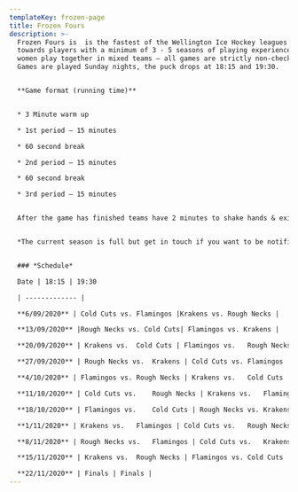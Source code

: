 ```yaml
---
templateKey: frozen-page
title: Frozen Fours
description: >-
  Frozen Fours is  is the fastest of the Wellington Ice Hockey leagues geared
  towards players with a minimum of 3 - 5 seasons of playing experience. Men and
  women play together in mixed teams – all games are strictly non-checking.
  Games are played Sunday nights, the puck drops at 18:15 and 19:30.


  **Game format (running time)**


  * 3 Minute warm up

  * 1st period – 15 minutes

  * 60 second break

  * 2nd period – 15 minutes

  * 60 second break

  * 3rd period – 15 minutes


  After the game has finished teams have 2 minutes to shake hands & exit the ice so it can be groomed for the next game


  *The current season is full but get in touch if you want to be notified regarding future seasons as the league continues to grow and every season we welcome new players!*


  ### *Schedule*

  Date | 18:15 | 19:30

  | ------------- |

  **6/09/2020** | Cold Cuts vs. Flamingos |Krakens vs. Rough Necks |

  **13/09/2020** |Rough Necks vs. Cold Cuts| Flamingos vs. Krakens |

  **20/09/2020** | Krakens vs.	Cold Cuts | Flamingos vs.	Rough Necks |

  **27/09/2020** | Rough Necks vs.	Krakens | Cold Cuts vs.	Flamingos |

  **4/10/2020** | Flamingos vs.	Rough Necks | Krakens vs.	Cold Cuts |

  **11/10/2020** | Cold Cuts vs.	Rough Necks | Krakens vs.	Flamingos |

  **18/10/2020** | Flamingos vs.	Cold Cuts | Rough Necks vs.	Krakens |

  **1/11/2020** | Krakens vs.	Flamingos | Cold Cuts vs.	Rough Necks |

  **8/11/2020** | Rough Necks vs.	Flamingos | Cold Cuts vs.	Krakens |

  **15/11/2020** | Krakens vs.	Rough Necks | Flamingos vs.	Cold Cuts |

  **22/11/2020** | Finals | Finals |
---
```

